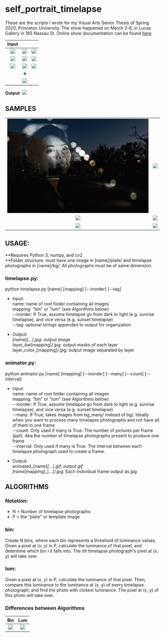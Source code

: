 # self_portrait_timelapse
These are the scripts I wrote for my Visual Arts Senior Thesis of Spring 2020, Princeton University. The show happened on March 2-6, in Lucas Gallery in 185 Nassau St. Online show documentation can be found [here](https://www.junehopark.com/vis)

|**Input** | | |
|:-------------------------:|:-------------------------:|:-------------------------:|
|![](Juneho/bg/DSC_1095.jpg) |![](Juneho/bg/DSC_1100.jpg) |![](Juneho/bg/DSC_1104.jpg) |
|![](Juneho/bg/DSC_1126.jpg) |![](Juneho/bg/DSC_1140.jpg) |![](Juneho/bg/DSC_1144.jpg) |
|![](Juneho/bg/DSC_1151.jpg) |![](Juneho/bg/DSC_1155.jpg) |![](Juneho/bg/DSC_1172.jpg) |
||:heavy_plus_sign:||
||![](Juneho/plate/DSC_1050.jpg)||

**Output**: ![](samples/Juneho_bin_9.jpg)
## SAMPLES
| | | 
|:-------------------------:|:-------------------------:|
|![](samples/Audrey_bin_11_lca.jpg) |![](samples/Ben_lum_8_pier_reverse.jpg) |
|![](samples/Sanna_lum_9_hill.jpg) | ![](samples/Sanna_lum_9_trash.jpg) |
|![](samples/animated_Audrey_False_11_False_True.gif) | ![](samples/animated_Disney_bin_10_8_0_False_True.gif) |

## USAGE:
**Requires Python 3, numpy, and cv2\
**Folder structure: must have one image in [name]/plate/ and timelapse photographs in [name]/bg/. All photographs must be of same dimension.

### timelapse.py:
  python timelapse.py [name] [mapping] [--inorder] [--tag]
  - Input:\
  name: name of root folder containing all images\
  mapping: "bin" or "lum" (see Algorithms below)\
  --inorder: If True, assume timelapse go from dark to light (e.g. sunrise timelapse), and vice versa (e.g. sunset timelapse)\
  --tag: optional strings appended to output for organization
  
  - Output:\
  [name]_[...].jpg: output image\
  layer_bw_[mapping]/.jpg: output masks of each layer\
  layer_color_[mapping]/.jpg: output image separated by layer
  
### animator.py:
python animator.py [name] [mapping] [--inorder] [--many] [--count] [--interval] 
 - Input:\
  name: name of root folder containing all images\
  mapping: "bin" or "lum" (see Algorithms below)\
  --inorder: If True, assume timelapse go from dark to light (e.g. sunrise timelapse), and vice versa (e.g. sunset timelapse)\
  --many: If True, takes images from bg_many/ instead of bg/. Ideally when you want to process many timelapse photographs and not have all of them in one frame\
  --count: Only used if many is True. The number of pictures per frame (ppf). Aka the number of timelapse photographs present to produce one frame\
  --interval: Only used if many is True. The interval between each timelapse photograph used to create a frame. 
  
  - Output:\
  animated_[name]_[...].gif: output gif\
  frame_[mapping]_[...]/.jpg: Each individual frame output as jpg
 
## ALGORITHMS
### Notation: 
- N = Number of timelapse photographs
- P = the "plate" or template image

### bin: 
Create N bins, where each bin represents a threshold of luminance values. Given a pixel at (x, y) in P, calculate the luminance of that pixel, and determine which bin *i* it falls into. The *ith* timelapse photograph's pixel at (x, y) will take over.

### lum:
Given a pixel at (x, y) in P, calculate the luminance of that pixel. Then, compare this luminance to the luminance at (x, y) of every timelapse photograph, and find the photo with closest luminance. The pixel at (x, y) of this photo will take over.

### Differences between Algorithms
| Bin | Lum | 
|:-------------------------:|:-------------------------:|
|![](samples/Jessica_bin.jpg) |![](samples/Jessica_lum_2.jpg) |
  
